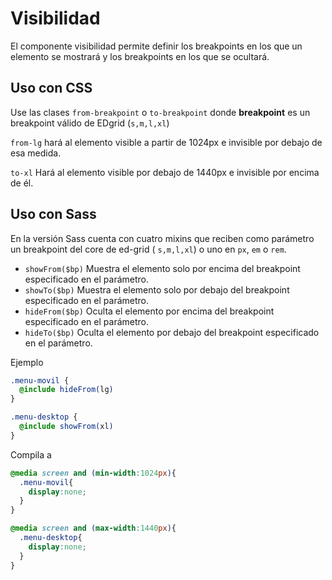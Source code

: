 # Visibilidad
El componente visibilidad permite definir los breakpoints en los que un elemento se mostrará y los breakpoints en los que se ocultará.

## Uso con CSS
Use las clases `from-breakpoint` o `to-breakpoint` donde **breakpoint** es un breakpoint válido de EDgrid (`s,m,l,xl`)

`from-lg` hará al elemento visible a partir de 1024px e invisible por debajo de esa medida.

`to-xl` Hará al elemento visible por debajo de 1440px e invisible por encima de él.

## Uso con Sass
En la versión Sass cuenta con cuatro mixins que reciben como parámetro un breakpoint del core de ed-grid ( `s,m,l,xl`) o uno en `px`, `em` o `rem`.

* `showFrom($bp)` Muestra el elemento solo por encima del breakpoint especificado en el parámetro.
* `showTo($bp)` Muestra el elemento solo por debajo del breakpoint especificado en el parámetro.
* `hideFrom($bp)` Oculta el elemento por encima del breakpoint especificado en el parámetro.
* `hideTo($bp)` Oculta el elemento por debajo del breakpoint especificado en el parámetro.

Ejemplo
```scss
.menu-movil {
  @include hideFrom(lg)
}

.menu-desktop {
  @include showFrom(xl)
}
```

Compila a
```scss
@media screen and (min-width:1024px){
  .menu-movil{
    display:none;
  }
}

@media screen and (max-width:1440px){
  .menu-desktop{
    display:none;
  }
}
```
